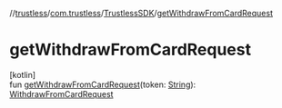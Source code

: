 //[trustless](../../../index.md)/[com.trustless](../index.md)/[TrustlessSDK](index.md)/[getWithdrawFromCardRequest](get-withdraw-from-card-request.md)

# getWithdrawFromCardRequest

[kotlin]\
fun [getWithdrawFromCardRequest](get-withdraw-from-card-request.md)(token: [String](https://kotlinlang.org/api/latest/jvm/stdlib/kotlin/-string/index.html)): [WithdrawFromCardRequest](../../com.trustless.requests.cards.withdraw/-withdraw-from-card-request/index.md)
